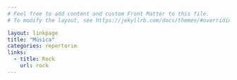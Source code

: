 ```yaml
---
# Feel free to add content and custom Front Matter to this file.
# To modify the layout, see https://jekyllrb.com/docs/themes/#overriding-theme-defaults

layout: linkpage
title: "Música"
categories: repertorie
links:
  - title: Rock
    url: rock
---
```

